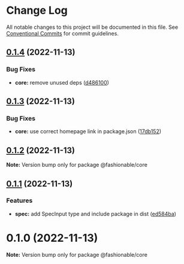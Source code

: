 # Change Log

All notable changes to this project will be documented in this file.
See [Conventional Commits](https://conventionalcommits.org) for commit guidelines.

## [0.1.4](https://github.com/tkofh/fashionable/compare/@fashionable/core@0.1.3...@fashionable/core@0.1.4) (2022-11-13)

### Bug Fixes

- **core:** remove unused deps ([d486100](https://github.com/tkofh/fashionable/commit/d4861000164e8c1d0a780e885d3668c7f2ed1976))

## [0.1.3](https://github.com/tkofh/fashionable/compare/@fashionable/core@0.1.2...@fashionable/core@0.1.3) (2022-11-13)

### Bug Fixes

- **core:** use correct homepage link in package.json ([17db152](https://github.com/tkofh/fashionable/commit/17db152f6c99377e4c1760c3ae64148ebadcec5c))

## [0.1.2](https://github.com/tkofh/fashionable/compare/@fashionable/core@0.1.1...@fashionable/core@0.1.2) (2022-11-13)

**Note:** Version bump only for package @fashionable/core

## [0.1.1](https://github.com/tkofh/fashionable/compare/@fashionable/core@0.1.0...@fashionable/core@0.1.1) (2022-11-13)

### Features

- **spec:** add SpecInput type and include package in dist ([ed584ba](https://github.com/tkofh/fashionable/commit/ed584ba78985141470f6c283facfca7a18bb0e8a))

# 0.1.0 (2022-11-13)

**Note:** Version bump only for package @fashionable/core
